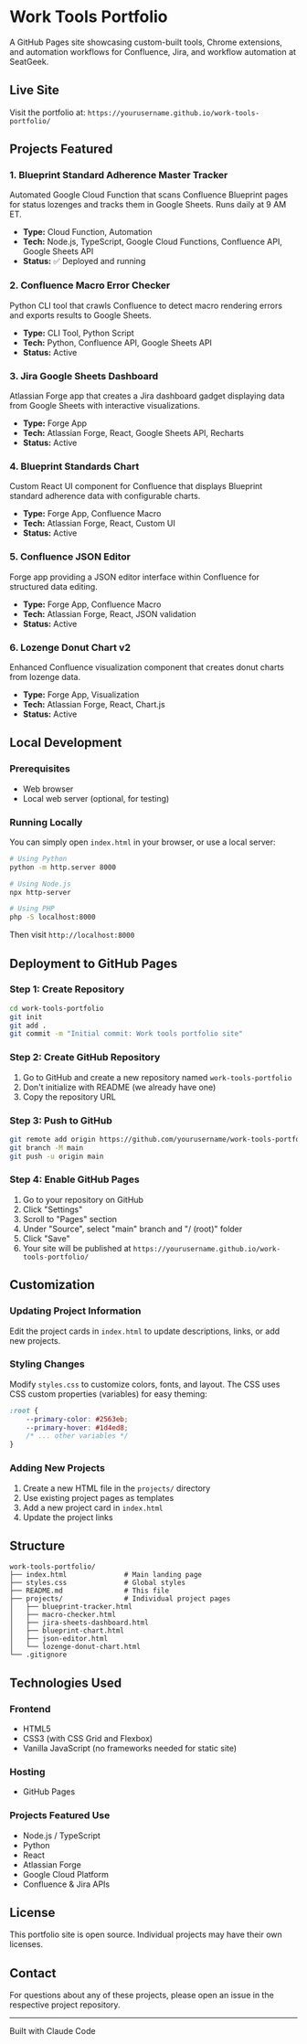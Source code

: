 # Work Tools Portfolio

A GitHub Pages site showcasing custom-built tools, Chrome extensions, and automation workflows for Confluence, Jira, and workflow automation at SeatGeek.

## Live Site

Visit the portfolio at: `https://yourusername.github.io/work-tools-portfolio/`

## Projects Featured

### 1. Blueprint Standard Adherence Master Tracker
Automated Google Cloud Function that scans Confluence Blueprint pages for status lozenges and tracks them in Google Sheets. Runs daily at 9 AM ET.

- **Type:** Cloud Function, Automation
- **Tech:** Node.js, TypeScript, Google Cloud Functions, Confluence API, Google Sheets API
- **Status:** ✅ Deployed and running

### 2. Confluence Macro Error Checker
Python CLI tool that crawls Confluence to detect macro rendering errors and exports results to Google Sheets.

- **Type:** CLI Tool, Python Script
- **Tech:** Python, Confluence API, Google Sheets API
- **Status:** Active

### 3. Jira Google Sheets Dashboard
Atlassian Forge app that creates a Jira dashboard gadget displaying data from Google Sheets with interactive visualizations.

- **Type:** Forge App
- **Tech:** Atlassian Forge, React, Google Sheets API, Recharts
- **Status:** Active

### 4. Blueprint Standards Chart
Custom React UI component for Confluence that displays Blueprint standard adherence data with configurable charts.

- **Type:** Forge App, Confluence Macro
- **Tech:** Atlassian Forge, React, Custom UI
- **Status:** Active

### 5. Confluence JSON Editor
Forge app providing a JSON editor interface within Confluence for structured data editing.

- **Type:** Forge App, Confluence Macro
- **Tech:** Atlassian Forge, React, JSON validation
- **Status:** Active

### 6. Lozenge Donut Chart v2
Enhanced Confluence visualization component that creates donut charts from lozenge data.

- **Type:** Forge App, Visualization
- **Tech:** Atlassian Forge, React, Chart.js
- **Status:** Active

## Local Development

### Prerequisites
- Web browser
- Local web server (optional, for testing)

### Running Locally

You can simply open `index.html` in your browser, or use a local server:

```bash
# Using Python
python -m http.server 8000

# Using Node.js
npx http-server

# Using PHP
php -S localhost:8000
```

Then visit `http://localhost:8000`

## Deployment to GitHub Pages

### Step 1: Create Repository

```bash
cd work-tools-portfolio
git init
git add .
git commit -m "Initial commit: Work tools portfolio site"
```

### Step 2: Create GitHub Repository

1. Go to GitHub and create a new repository named `work-tools-portfolio`
2. Don't initialize with README (we already have one)
3. Copy the repository URL

### Step 3: Push to GitHub

```bash
git remote add origin https://github.com/yourusername/work-tools-portfolio.git
git branch -M main
git push -u origin main
```

### Step 4: Enable GitHub Pages

1. Go to your repository on GitHub
2. Click "Settings"
3. Scroll to "Pages" section
4. Under "Source", select "main" branch and "/ (root)" folder
5. Click "Save"
6. Your site will be published at `https://yourusername.github.io/work-tools-portfolio/`

## Customization

### Updating Project Information

Edit the project cards in `index.html` to update descriptions, links, or add new projects.

### Styling Changes

Modify `styles.css` to customize colors, fonts, and layout. The CSS uses CSS custom properties (variables) for easy theming:

```css
:root {
    --primary-color: #2563eb;
    --primary-hover: #1d4ed8;
    /* ... other variables */
}
```

### Adding New Projects

1. Create a new HTML file in the `projects/` directory
2. Use existing project pages as templates
3. Add a new project card in `index.html`
4. Update the project links

## Structure

```
work-tools-portfolio/
├── index.html              # Main landing page
├── styles.css              # Global styles
├── README.md               # This file
├── projects/               # Individual project pages
│   ├── blueprint-tracker.html
│   ├── macro-checker.html
│   ├── jira-sheets-dashboard.html
│   ├── blueprint-chart.html
│   ├── json-editor.html
│   └── lozenge-donut-chart.html
└── .gitignore
```

## Technologies Used

### Frontend
- HTML5
- CSS3 (with CSS Grid and Flexbox)
- Vanilla JavaScript (no frameworks needed for static site)

### Hosting
- GitHub Pages

### Projects Featured Use
- Node.js / TypeScript
- Python
- React
- Atlassian Forge
- Google Cloud Platform
- Confluence & Jira APIs

## License

This portfolio site is open source. Individual projects may have their own licenses.

## Contact

For questions about any of these projects, please open an issue in the respective project repository.

---

Built with Claude Code
